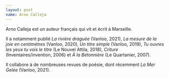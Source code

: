 ```yaml
---
layout: post
name: Arno Calleja
---
```

Arno Calleja est un auteur français qui vit et écrit à Marseille. 

Il a notamment publié *La rivière draguée* (Vanloo, 2021), *La mesure de la joie en centimètres* (Vanloo, 2020), *Un titre simple* (Vanloo, 2019), *Tu ouvres les yeux tu vois le titre* (Le Nouvel Attila, 2018), *Criture* (Inventaires/invention, 2006) et *À la Bétonnière* (Le Quartanier, 2007).

Il collabore à de nombreuses revues de poésie, dont récemment *La Mer Gelée* (Vanloo, 2021).  